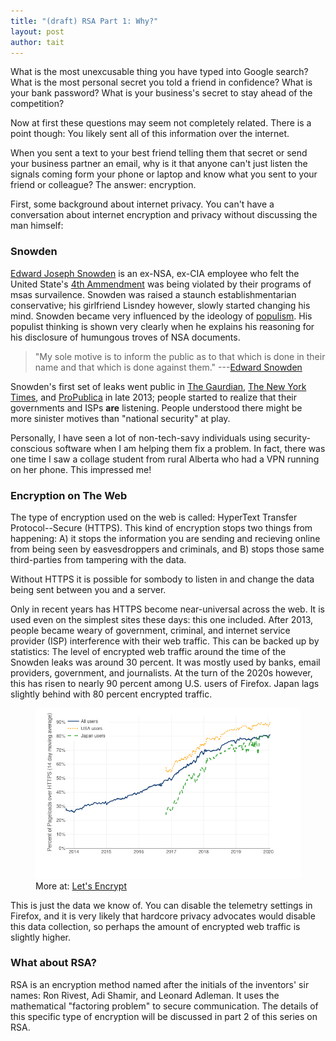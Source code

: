 ```yaml
---
title: "(draft) RSA Part 1: Why?"
layout: post
author: tait
---
```


What is the most unexcusable thing you have typed into Google search? What is the most personal secret you told a friend in confidence? What is your bank password? What is your business's secret to stay ahead of the competition?

Now at first these questions may seem not completely related. There is a point though: You likely sent all of this information over the internet.

When you sent a text to your best friend telling them that secret or send your business partner an email, why is it that anyone can't just listen the signals coming form your phone or laptop and know what you sent to your friend or colleague? The answer: encryption.

First, some background about internet privacy. You can't have a conversation about internet encryption and privacy without discussing the man himself:

### Snowden

[Edward Joseph Snowden](https://en.wikipedia.org/wiki/Edward_Snowden) is an ex-NSA, ex-CIA employee who felt the United State's [4th Ammendment](https://en.wikipedia.org/wiki/Fourth_Amendment_to_the_United_States_Constitution) was being violated by their programs of msas survailence.
Snowden was raised a staunch establishmentarian conservative; his girlfriend Lisndey however, slowly started changing his mind. Snowden became very influenced by the ideology of [populism](https://en.wikipedia.org/wiki/Populism).
His populist thinking is shown very clearly when he explains his reasoning for his disclosure of humungous troves of NSA documents.

> "My sole motive is to inform the public as to that which is done in their name and that which is done against them."
> ---[Edward Snowden](https://www.theguardian.com/world/video/2013/jun/09/nsa-whistleblower-edward-snowden-interview-video)

Snowden's first set of leaks went public in [The Gaurdian](https://www.theguardian.com/world/2013/sep/05/nsa-gchq-encryption-codes-security), [The New York Times](https://www.nytimes.com/2013/06/10/us/former-cia-worker-says-he-leaked-surveillance-data.html), and [ProPublica](https://www.propublica.org/article/the-nsas-secret-campaign-to-crack-undermine-internet-encryption) in late 2013;
people started to realize that their governments and ISPs **are** listening. People understood there might be more sinister motives than "national security" at play.

Personally, I have seen a lot of non-tech-savy individuals using security-conscious software when I am helping them fix a problem.
In fact, there was one time I saw a collage student from rural Alberta who had a VPN running on her phone. This impressed me!

### Encryption on The Web

The type of encryption used on the web is called: HyperText Transfer Protocol--Secure (HTTPS).
This kind of encryption stops two things from happening: A) it stops the information you are sending and recieving online from being seen by easvesdroppers and criminals, and B) stops those same third-parties from tampering with the data.

Without HTTPS it is possible for sombody to listen in and change the data being sent between you and a server.

Only in recent years has HTTPS become near-universal across the web. It is used even on the simplest sites these days: this one included. After 2013, people became weary of government, criminal, and internet service provider (ISP) interference with their web traffic.
This can be backed up by statistics:
The level of encrypted web traffic around the time of the Snowden leaks was around 30 percent. It was mostly used by banks, email providers, government, and journalists.
At the turn of the 2020s however, this has risen to nearly 90 percent among U.S. users of Firefox.
Japan lags slightly behind with 80 percent encrypted traffic.

<figure>
  <img src="/assets/img/encrypted-web-traffic.png" alt="Use of encrypted web traffic incresing over time.">
  <figcaption>
    More at: <a href="https://letsencrypt.org/stats/">Let's Encrypt</a>
  </figcaption>
</figure>

This is just the data we know of. You can disable the telemetry settings in Firefox, and it is very likely that hardcore privacy advocates would disable this data collection, so perhaps the amount of encrypted web traffic is slightly higher.

### What about RSA?

RSA is an encryption method named after the initials of the inventors' sir names: Ron Rivest, Adi Shamir, and Leonard Adleman. It uses the mathematical "factoring problem" to secure communication. The details of this specific type of encryption will be discussed in part 2 of this series on RSA.

